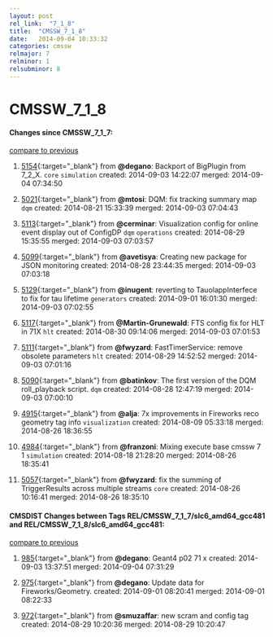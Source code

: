 ```yaml
---
layout: post
rel_link:  "7_1_8"
title:  "CMSSW_7_1_8"
date:   2014-09-04 10:33:32
categories: cmssw
relmajor: 7
relminor: 1
relsubminor: 8
---
```


# CMSSW_7_1_8
#### Changes since CMSSW_7_1_7:

[compare to previous](https://github.com/cms-sw/cmssw/compare/CMSSW_7_1_7...CMSSW_7_1_8)



1. [5154](http://github.com/cms-sw/cmssw/pull/5154){:target="_blank"}  from **@degano**: Backport of BigPlugin from 7_2_X. `core`  `simulation`  created: 2014-09-03 14:22:07 merged: 2014-09-04 07:34:50

2. [5021](http://github.com/cms-sw/cmssw/pull/5021){:target="_blank"}  from **@mtosi**: DQM: fix tracking summary map `dqm`  created: 2014-08-21 15:33:39 merged: 2014-09-03 07:04:43

3. [5113](http://github.com/cms-sw/cmssw/pull/5113){:target="_blank"}  from **@cerminar**: Visualization config for online event display out of ConfigDP `dqm`  `operations`  created: 2014-08-29 15:35:55 merged: 2014-09-03 07:03:57

4. [5099](http://github.com/cms-sw/cmssw/pull/5099){:target="_blank"}  from **@avetisya**: Creating new package for JSON monitoring created: 2014-08-28 23:44:35 merged: 2014-09-03 07:03:18

5. [5129](http://github.com/cms-sw/cmssw/pull/5129){:target="_blank"}  from **@inugent**: reverting to TauolappInterfece to fix for tau lifetime `generators`  created: 2014-09-01 16:01:30 merged: 2014-09-03 07:02:55

6. [5117](http://github.com/cms-sw/cmssw/pull/5117){:target="_blank"}  from **@Martin-Grunewald**: FTS config fix for HLT in 71X `hlt`  created: 2014-08-30 09:14:06 merged: 2014-09-03 07:01:53

7. [5111](http://github.com/cms-sw/cmssw/pull/5111){:target="_blank"}  from **@fwyzard**: FastTimerService: remove obsolete parameters `hlt`  created: 2014-08-29 14:52:52 merged: 2014-09-03 07:01:16

8. [5090](http://github.com/cms-sw/cmssw/pull/5090){:target="_blank"}  from **@batinkov**: The first version of the DQM roll_playback script. `dqm`  created: 2014-08-28 12:47:19 merged: 2014-09-03 07:00:10

9. [4915](http://github.com/cms-sw/cmssw/pull/4915){:target="_blank"}  from **@alja**: 7x improvements in Fireworks reco geometry tag info  `visualization`  created: 2014-08-09 05:33:18 merged: 2014-08-26 18:36:55

10. [4984](http://github.com/cms-sw/cmssw/pull/4984){:target="_blank"}  from **@franzoni**: Mixing execute base cmssw 7 1 `simulation`  created: 2014-08-18 21:28:20 merged: 2014-08-26 18:35:41

11. [5057](http://github.com/cms-sw/cmssw/pull/5057){:target="_blank"}  from **@fwyzard**: fix the summing of TriggerResults across multiple streams `core`  created: 2014-08-26 10:16:41 merged: 2014-08-26 18:35:10

#### CMSDIST Changes between Tags REL/CMSSW_7_1_7/slc6_amd64_gcc481 and REL/CMSSW_7_1_8/slc6_amd64_gcc481:

[compare to previous](https://github.com/cms-sw/cmsdist/compare/REL/CMSSW_7_1_7/slc6_amd64_gcc481...REL/CMSSW_7_1_8/slc6_amd64_gcc481)



1. [985](http://github.com/cms-sw/cmsdist/pull/985){:target="_blank"}  from **@degano**: Geant4 p02 71 x created: 2014-09-03 13:37:51 merged: 2014-09-04 07:31:29

2. [975](http://github.com/cms-sw/cmsdist/pull/975){:target="_blank"}  from **@degano**: Update data for Fireworks/Geometry. created: 2014-09-01 08:20:41 merged: 2014-09-01 08:22:33

3. [972](http://github.com/cms-sw/cmsdist/pull/972){:target="_blank"}  from **@smuzaffar**: new scram and config tag created: 2014-08-29 10:20:36 merged: 2014-08-29 10:20:47
